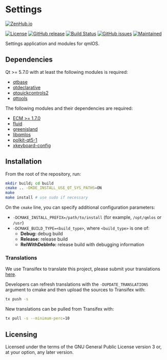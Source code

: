 Settings
========

[![ZenHub.io](https://img.shields.io/badge/supercharged%20by-zenhub.io-blue.svg)](https://zenhub.io)

[![License](https://img.shields.io/badge/license-GPLv3.0%2B-blue.svg)](https://www.gnu.org/licenses/gpl-3.0.html)
[![GitHub release](https://img.shields.io/github/release/qmlos/settings.svg)](https://github.com/qmlos/settings)
[![Build Status](https://travis-ci.org/qmlos/settings.svg?branch=develop)](https://travis-ci.org/qmlos/settings)
[![GitHub issues](https://img.shields.io/github/issues/qmlos/settings.svg)](https://github.com/qmlos/settings/issues)
[![Maintained](https://img.shields.io/maintenance/yes/2016.svg)](https://github.com/qmlos/settings/commits/develop)

Settings application and modules for qmlOS.

## Dependencies

Qt >= 5.7.0 with at least the following modules is required:

 * [qtbase](http://code.qt.io/cgit/qt/qtbase.git)
 * [qtdeclarative](http://code.qt.io/cgit/qt/qtdeclarative.git)
 * [qtquickcontrols2](http://code.qt.io/cgit/qt/qtquickcontrols2.git)
 * [qttools](http://code.qt.io/cgit/qt/qttools.git/)

The following modules and their dependencies are required:

 * [ECM >= 1.7.0](http://quickgit.kde.org/?p=extra-cmake-modules.git)
 * [fluid](https://github.com/qmlos/fluid)
 * [greenisland](https://github.com/greenisland/greenisland)
 * [libqmlos](https://github.com/qmlos/libqmlos)
 * [polkit-qt5-1](https://quickgit.kde.org/?p=polkit-qt-1.git)
 * [xkeyboard-config](https://cgit.freedesktop.org/xkeyboard-config/)

## Installation

From the root of the repository, run:

```sh
mkdir build; cd build
cmake .. -DKDE_INSTALL_USE_QT_SYS_PATHS=ON
make
make install # use sudo if necessary
```

On the `cmake` line, you can specify additional configuration parameters:

 * `-DCMAKE_INSTALL_PREFIX=/path/to/install` (for example, `/opt/qmlos` or `/usr`)
 * `-DCMAKE_BUILD_TYPE=<build_type>`, where `<build_type>` is one of:
   * **Debug:** debug build
   * **Release:** release build
   * **RelWithDebInfo:** release build with debugging information

### Translations

We use Transifex to translate this project, please submit your
translations [here](https://www.transifex.com/hawaii/system-preferences/dashboard/).

Developers can refresh translations with the `-DUPDATE_TRANSLATIONS` argument to cmake
and then upload the sources to Transifex with:

```sh
tx push -s
```

New translations can be pulled from Transifex with:

```sh
tx pull -s --minimum-perc=10
```

## Licensing

Licensed under the terms of the GNU General Public License version 3 or,
at your option, any later version.
